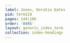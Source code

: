```yaml
---
label: Jones, Horatio Gates
pid: term119
pages: 144|166
order: '0495'
layout: generic_index_term
collection: index-headings
---
```

